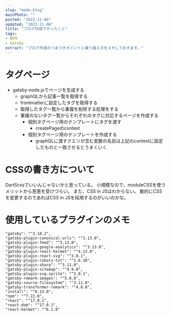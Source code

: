 ```yaml
---
slug: "made-blog"
mainPhoto: ""
posted: "2022-11-06"
updated: "2022-11-06"
title: "ブログ作成でやったこと"
tags: 
- 制作
- Gatsby
extract: "ブログ作成のつまづきポイントと乗り越え方をメモしておきます。"
---
```

# タグページ
- gatsby-node.jsでページを生成する
  - graphQLから記事一覧を取得する
  - frontmatterに設定したタグを取得する
  - 取得したタグ一覧から重複を削除する処理をする
  - 重複のないタグ一覧からそれぞれのタグに対応するページを作成する
    - 個別タグページ用のテンプレートにタグを渡す
      - createPageのcontext
    - 個別タグページ用のテンプレートを作成する
      - graphQLに渡すクエリが含む変数の名前は上記のcontextに設定したものと一致させるとうまくいく

# CSSの書き方について
DartScssでいいんじゃないかと思っている。
小規模なので、moduleCSSを使うメリットから恩恵を受けづらい。
また、CSS in JSはわからない。
動的にCSSを変更するのであればCSS in JSを採用するのがいいのかな。

# 使用しているプラグインのメモ
    "gatsby": "^3.10.2",
    "gatsby-plugin-canonical-urls": "^3.13.0",
    "gatsby-plugin-feed": "^3.13.0",
    "gatsby-plugin-google-analytics": "^3.13.0",
    "gatsby-plugin-react-helmet": "^4.13.0",
    "gatsby-plugin-react-svg": "^3.0.1",
    "gatsby-plugin-robots-txt": "^1.6.10",
    "gatsby-plugin-sharp": "^3.11.0",
    "gatsby-plugin-sitemap": "^4.9.0",
    "gatsby-plugin-svg-sprite": "^2.0.1",
    "gatsby-remark-images": "^5.8.0",
    "gatsby-source-filesystem": "^3.11.0",
    "gatsby-transformer-remark": "^4.8.0",
    "install": "^0.13.0",
    "npm": "^7.22.0",
    "react": "^17.0.1",
    "react-dom": "^17.0.1",
    "react-helmet": "^6.1.0"